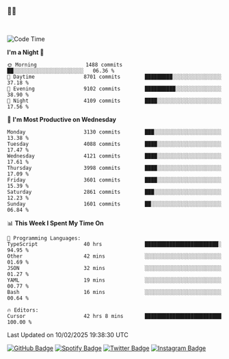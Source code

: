 ### 🤙🍺

<!-- <a href="https://github-readme-stats.vercel.app/api?username=hzak2xx&count_private=true&show_icons=true&theme=dracula">
  <img align="center" src="https://github-readme-stats.vercel.app/api?username=hzak2xx&count_private=true&show_icons=true&theme=dracula" />
</a>
</br> -->
</br>

<!--START_SECTION:waka-->
![Code Time](http://img.shields.io/badge/Code%20Time-3%2C759%20hrs%2027%20mins-blue)

**I'm a Night 🦉** 

```text
🌞 Morning                1488 commits        ██░░░░░░░░░░░░░░░░░░░░░░░   06.36 % 
🌆 Daytime                8701 commits        █████████░░░░░░░░░░░░░░░░   37.18 % 
🌃 Evening                9102 commits        ██████████░░░░░░░░░░░░░░░   38.90 % 
🌙 Night                  4109 commits        ████░░░░░░░░░░░░░░░░░░░░░   17.56 % 
```
📅 **I'm Most Productive on Wednesday** 

```text
Monday                   3130 commits        ███░░░░░░░░░░░░░░░░░░░░░░   13.38 % 
Tuesday                  4088 commits        ████░░░░░░░░░░░░░░░░░░░░░   17.47 % 
Wednesday                4121 commits        ████░░░░░░░░░░░░░░░░░░░░░   17.61 % 
Thursday                 3998 commits        ████░░░░░░░░░░░░░░░░░░░░░   17.09 % 
Friday                   3601 commits        ████░░░░░░░░░░░░░░░░░░░░░   15.39 % 
Saturday                 2861 commits        ███░░░░░░░░░░░░░░░░░░░░░░   12.23 % 
Sunday                   1601 commits        ██░░░░░░░░░░░░░░░░░░░░░░░   06.84 % 
```


📊 **This Week I Spent My Time On** 

```text
💬 Programming Languages: 
TypeScript               40 hrs              ████████████████████████░   94.95 % 
Other                    42 mins             ░░░░░░░░░░░░░░░░░░░░░░░░░   01.69 % 
JSON                     32 mins             ░░░░░░░░░░░░░░░░░░░░░░░░░   01.27 % 
YAML                     19 mins             ░░░░░░░░░░░░░░░░░░░░░░░░░   00.77 % 
Bash                     16 mins             ░░░░░░░░░░░░░░░░░░░░░░░░░   00.64 % 

🔥 Editors: 
Cursor                   42 hrs 8 mins       █████████████████████████   100.00 % 
```


 Last Updated on 10/02/2025 19:38:30 UTC
<!--END_SECTION:waka-->

[![GitHub Badge](https://img.shields.io/badge/GitHub-100000?style=for-the-badge&logo=github&logoColor=white)](https://github.com/hzak2xx)
[![Spotify Badge](https://img.shields.io/badge/Spotify-1ED760?&style=for-the-badge&logo=spotify&logoColor=white)](https://open.spotify.com/user/uf90s6sbbh75a1mt44clkhkvf)
[![Twitter Badge](https://img.shields.io/badge/Twitter-1DA1F2?style=for-the-badge&logo=twitter&logoColor=white)](https://twitter.com/hzak2xx)
[![Instagram Badge](https://img.shields.io/badge/Instagram-E4405F?style=for-the-badge&logo=instagram&logoColor=white)](https://www.instagram.com/hzak2xx/)
